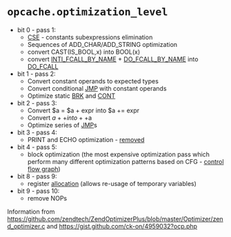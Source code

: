 `opcache.optimization_level`
====================================================================================================

 - bit 0 - pass 1:
     - [CSE][1] - constants subexpressions elimination
     - Sequences of ADD_CHAR/ADD_STRING optimization
     - convert CAST(IS_BOOL,x) into BOOL(x)
     - convert [INTI_FCALL_BY_NAME][5] + [DO_FCALL_BY_NAME][6] into [DO_FCALL][7]
 - bit 1 - pass 2:
     - Convert constant operands to expected types
     - Convert conditional [JMP][4] with constant operands
     - Optimize static [BRK][2] and [CONT][3]
 - bit 2 - pass 3:
     - Convert $a = $a + expr into $a += expr
     - Convert $a++ into ++$a
     - Optimize series of [JMP][4]s
 - bit 3 - pass 4:
     - PRINT and ECHO optimization - [removed][10]
 - bit 4 - pass 5:
     - block optimization (the most expensive optimization pass which perform many different optimization patterns based on CFG - [control flow graph][8])
 - bit 8 - pass 9:
     - register [allocation][9] (allows re-usage of temporary variables)
 - bit 9 - pass 10:
     - remove NOPs

Information from https://github.com/zendtech/ZendOptimizerPlus/blob/master/Optimizer/zend_optimizer.c and https://gist.github.com/ck-on/4959032?ocp.php

[1]: http://wikipedia.org/wiki/Common_subexpression_elimination
[2]: http://php.net/manual/internals2.opcodes.brk.php
[3]: http://php.net/manual/internals2.opcodes.cont.php
[4]: http://php.net/manual/internals2.opcodes.jmp.php
[5]: http://php.net/manual/internals2.opcodes.init-fcall-by-name.php
[6]: http://php.net/manual/internals2.opcodes.do-fcall-by-name.php
[7]: http://php.net/manual/internals2.opcodes.do-fcall.php
[8]: http://wikipedia.org/wiki/Control_flow_graph
[9]: http://wikipedia.org/wiki/Register_allocation
[10]: https://github.com/zend-dev/ZendOptimizerPlus/issues/73